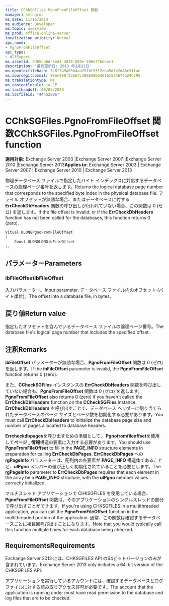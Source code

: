 ```yaml
---
title: CChkSGFiles.PgnoFromFileOffset 関数
manager: sethgros
ms.date: 11/16/2014
ms.audience: Developer
ms.topic: overview
ms.prod: office-online-server
localization_priority: Normal
api_name:
- PgnoFromFileOffset
api_type:
- dllExport
ms.assetid: 3d69ca6d-5ed1-4038-859e-106e776eeec1
description: '最終更新日: 2013 年2月22日'
ms.openlocfilehash: 3c8f749a03b4aa251bf9312eba5d7e2d46c91fae
ms.sourcegitcommit: 88ec988f2bb67c1866d06b361615f3674a24e795
ms.translationtype: MT
ms.contentlocale: ja-JP
ms.lasthandoff: 06/03/2020
ms.locfileid: "44452896"
---
```

# <a name="cchksgfilespgnofromfileoffset-function"></a><span data-ttu-id="77aa8-103">CChkSGFiles.PgnoFromFileOffset 関数</span><span class="sxs-lookup"><span data-stu-id="77aa8-103">CChkSGFiles.PgnoFromFileOffset function</span></span>

<span data-ttu-id="77aa8-104">**適用対象:** Exchange Server 2003 |Exchange Server 2007 |Exchange Server 2010 |Exchange Server 2013</span><span class="sxs-lookup"><span data-stu-id="77aa8-104">**Applies to:** Exchange Server 2003 | Exchange Server 2007 | Exchange Server 2010 | Exchange Server 2013</span></span>
  
<span data-ttu-id="77aa8-105">物理データベース ファイルで指定したバイト インデックスに対応するデータベースの論理ページ番号を返します。</span><span class="sxs-lookup"><span data-stu-id="77aa8-105">Returns the logical database page number that corresponds to the specified byte index in the physical database file.</span></span> <span data-ttu-id="77aa8-106">ファイル オフセットが無効な場合、またはデータベースに対する **ErrCheckDbHeaders** 関数の呼び出しが行われていない場合、この関数は 0 (ゼロ) を返します。</span><span class="sxs-lookup"><span data-stu-id="77aa8-106">If the file offset is invalid, or if the **ErrCheckDbHeaders** function has not been called for the databases, this function returns 0 (zero).</span></span> 
  
```cs
Vitual ULONGPgnoFromFileOffset  
(
    Const ULONGLONGibFileOffset
);

```

## <a name="parameters"></a><span data-ttu-id="77aa8-107">パラメーター</span><span class="sxs-lookup"><span data-stu-id="77aa8-107">Parameters</span></span>

### <a name="ibfileoffset"></a><span data-ttu-id="77aa8-108">ibFileOffset</span><span class="sxs-lookup"><span data-stu-id="77aa8-108">ibFileOffset</span></span>
  
<span data-ttu-id="77aa8-109">入力パラメーター。</span><span class="sxs-lookup"><span data-stu-id="77aa8-109">Input parameter.</span></span> <span data-ttu-id="77aa8-110">データベース ファイル内のオフセット (バイト単位)。</span><span class="sxs-lookup"><span data-stu-id="77aa8-110">The offset into a database file, in bytes.</span></span>
    
## <a name="return-value"></a><span data-ttu-id="77aa8-111">戻り値</span><span class="sxs-lookup"><span data-stu-id="77aa8-111">Return value</span></span>

<span data-ttu-id="77aa8-112">指定したオフセットを含んでいるデータベース ファイルの論理ページ番号。</span><span class="sxs-lookup"><span data-stu-id="77aa8-112">The database file's logical page number that includes the specified offset.</span></span>
  
## <a name="remarks"></a><span data-ttu-id="77aa8-113">注釈</span><span class="sxs-lookup"><span data-stu-id="77aa8-113">Remarks</span></span>

<span data-ttu-id="77aa8-114">**ibFileOffset** パラメーターが無効な場合、**PgnoFromFileOffset** 関数は 0 (ゼロ) を返します。</span><span class="sxs-lookup"><span data-stu-id="77aa8-114">If the **ibFileOffset** parameter is invalid, the **PgnoFromFileOffset** function returns 0 (zero).</span></span> 
  
<span data-ttu-id="77aa8-115">また、**CCheckSGFiles** インスタンスの **ErrCheckDbHeaders** 関数を呼び出していない場合も、**PgnoFromFileOffset** 関数は 0 (ゼロ) を返します。</span><span class="sxs-lookup"><span data-stu-id="77aa8-115">**PgnoFromFileOffset** also returns 0 (zero) if you haven't called the **ErrCheckDbHeaders** function on the **CCheckSGFiles** instance.</span></span> <span data-ttu-id="77aa8-116">**ErrCheckDbHeaders** を呼び出すことで、データベース ヘッダーに割り当てられたデータベースのページ サイズとページ数を初期化する必要があります。</span><span class="sxs-lookup"><span data-stu-id="77aa8-116">You must call **ErrCheckDbHeaders** to initialize the database page size and number of pages allocated to database headers.</span></span> 
  
<span data-ttu-id="77aa8-117">**Errcheckdbpages**を呼び出すための準備として、 **Pgnofromfileoffset**を使用して**ページ \_ 情報**構造の要素に入力する必要があります。</span><span class="sxs-lookup"><span data-stu-id="77aa8-117">You should use **PgnoFromFileOffset** to fill in the **PAGE\_INFO** structure elements in preparation for calling **ErrCheckDbPages**.</span></span> <span data-ttu-id="77aa8-118">**ErrCheckDbPages** への **rgPageInfo** パラメーターは、配列内の各要素が **PAGE_INFO** 構造体であることと、**ulPgno** メンバーの値が正しく初期化されていることを必要とします。</span><span class="sxs-lookup"><span data-stu-id="77aa8-118">The **rgPageInfo** parameter to **ErrCheckDbPages** requires that each element in the array be a **PAGE_INFO** structure, with the **ulPgno** member values correctly initialized.</span></span> 
  
<span data-ttu-id="77aa8-119">マルチスレッド アプリケーションで CHKSGFILES を使用している場合、**PgnoFromFileOffset** 関数は、そのアプリケーションのシングルスレッドの部分で呼び出すことができます。</span><span class="sxs-lookup"><span data-stu-id="77aa8-119">If you're using CHKSGFILES in a multithreaded application, you can call the **PgnoFromFileOffset** function in the multithreaded portion of the application.</span></span> <span data-ttu-id="77aa8-120">通常、この関数は確認するデータベースごとに複数回呼び出すことになります。</span><span class="sxs-lookup"><span data-stu-id="77aa8-120">Note that you would typically call this function multiple times for each database being checked.</span></span> 
  
## <a name="requirements"></a><span data-ttu-id="77aa8-121">Requirements</span><span class="sxs-lookup"><span data-stu-id="77aa8-121">Requirements</span></span>

<span data-ttu-id="77aa8-122">Exchange Server 2013 には、CHKSGFILES API の64ビットバージョンのみが含まれています。</span><span class="sxs-lookup"><span data-stu-id="77aa8-122">Exchange Server 2013 only includes a 64-bit version of the CHKSGFILES API.</span></span>
  
<span data-ttu-id="77aa8-123">アプリケーションを実行しているアカウントには、確認するデータベースとログ ファイルに対する読み取りアクセス許可が必要です。</span><span class="sxs-lookup"><span data-stu-id="77aa8-123">The account that the application is running under must have read permission to the database and log files that are to be checked.</span></span>
  

